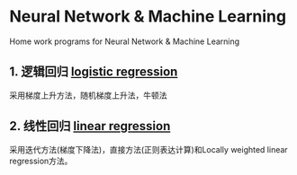# Neural Network & Machine Learning

Home work programs for Neural Network & Machine Learning

## 1. 逻辑回归 [logistic regression](/logistic-regression)

采用梯度上升方法，随机梯度上升法，牛顿法

## 2. 线性回归 [linear regression](/linear-regression)

采用迭代方法(梯度下降法)，直接方法(正则表达计算)和Locally weighted linear regression方法。
